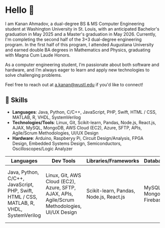 # Hello 👋

I am Kanan Ahmadov, a dual-degree BS & MS Computer Engineering student at Washington University in St. Louis, with an anticipated Bachelor's graduation in May 2025 and a Master's graduation in May 2026. Currently, I'm completing the second half of the 3+3 dual-degree engineering program. In the first half of this program, I attended Augustana University and earned double BA degrees in Mathematics and Physics, graduating with Magna Cum Laude Honors.

As a computer engineering student, I’m passionate about both software and hardware, and I’m always eager to learn and apply new technologies to solve challenging problems.

Feel free to reach out at a.kanan@wustl.edu if you'd like to connect!

## 🌟 Skills
- **Languages**: Java, Python, C/C++, JavaScript, PHP, Swift, HTML / CSS, MATLAB, R, VHDL, SystemVerilog
- **Technologies/Tools**: Linux, Git, Scikit-learn, Pandas, Node.js, React.js, AJAX, MySQL, MongoDB, AWS Cloud (EC2), Azure, SFTP, APIs, Agile/Scrum Methodologies, UI/UX Design
- **Hardware**: Arduino, Raspberyy Pi, Circuit Design/Analysis, FPGA Design, Embedded Systems Design, Semiconductors, Oscilloscopes/Logic Analyzer

| **Languages** | **Dev Tools** | **Libraries/Frameworks** | **Databases** | **CAD** | **Hardware** |
|---------------|---------------|----------------------------|-------------|---------|--------------|
| Java, Python, C/C++, JavaScript, PHP, Swift, HTML / CSS, MATLAB, R, VHDL, SystemVerilog | Linux, Git, AWS Cloud (EC2), Azure, SFTP, AJAX, APIs, Agile/Scrum Methodologies, UI/UX Design | Scikit-learn, Pandas, Node.js, React.js | MySQL, MongoDB, Firebase | SOLIDWORKS, AutoCAD | Arduino, Raspberyy Pi, Circuit Design/Analysis, FPGA Design, Embedded Systems Design, Semiconductors, Oscilloscopes/Logic Analyzer


